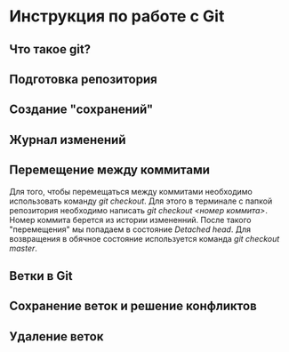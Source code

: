 # Инструкция по работе с Git

## Что такое git?

## Подготовка репозитория

## Создание "сохранений"

## Журнал изменений

## Перемещение между коммитами

Для того, чтобы перемещаться между коммитами необходимо использовать команду *git checkout*. Для этого в терминале с папкой репозитория необходимо написать *git checkout <номер коммита>*. Номер коммита берется из истории измененний. После такого "перемещения" мы попадаем в состояние *Detached head*. Для возвращения в обячное состояние используется команда *git checkout master*.

## Ветки в Git

## Сохранение веток и решение конфликтов

## Удаление веток